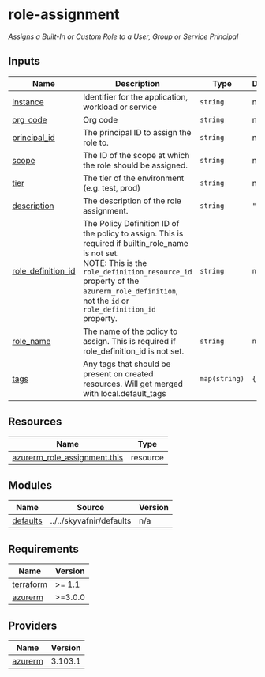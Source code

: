 # role-assignment

_Assigns a Built-In or Custom Role to a User, Group or Service Principal_

<!-- TERRAFORM_DOCS_BLOCK -->


## Inputs

| Name | Description | Type | Default | Required |
|------|-------------|------|---------|:--------:|
| <a name="input_instance"></a> [instance](#input\_instance) | Identifier for the application, workload or service | `string` | n/a | yes |
| <a name="input_org_code"></a> [org\_code](#input\_org\_code) | Org code | `string` | n/a | yes |
| <a name="input_principal_id"></a> [principal\_id](#input\_principal\_id) | The principal ID to assign the role to. | `string` | n/a | yes |
| <a name="input_scope"></a> [scope](#input\_scope) | The ID of the scope at which the role should be assigned. | `string` | n/a | yes |
| <a name="input_tier"></a> [tier](#input\_tier) | The tier of the environment (e.g. test, prod) | `string` | n/a | yes |
| <a name="input_description"></a> [description](#input\_description) | The description of the role assignment. | `string` | `""` | no |
| <a name="input_role_definition_id"></a> [role\_definition\_id](#input\_role\_definition\_id) | The Policy Definition ID of the policy to assign. This is required if builtin\_role\_name is not set.<br>  NOTE: This is the `role_definition_resource_id` property of the `azurerm_role_definition`, not the `id` or `role_definition_id` property. | `string` | `null` | no |
| <a name="input_role_name"></a> [role\_name](#input\_role\_name) | The name of the policy to assign. This is required if role\_definition\_id is not set. | `string` | `null` | no |
| <a name="input_tags"></a> [tags](#input\_tags) | Any tags that should be present on created resources. Will get merged with local.default\_tags | `map(string)` | `{}` | no |



## Resources

| Name | Type |
|------|------|
| [azurerm_role_assignment.this](https://registry.terraform.io/providers/hashicorp/azurerm/latest/docs/resources/role_assignment) | resource |

## Modules

| Name | Source | Version |
|------|--------|---------|
| <a name="module_defaults"></a> [defaults](#module\_defaults) | ../../skyvafnir/defaults | n/a |

## Requirements

| Name | Version |
|------|---------|
| <a name="requirement_terraform"></a> [terraform](#requirement\_terraform) | >= 1.1 |
| <a name="requirement_azurerm"></a> [azurerm](#requirement\_azurerm) | >=3.0.0 |

## Providers

| Name | Version |
|------|---------|
| <a name="provider_azurerm"></a> [azurerm](#provider\_azurerm) | 3.103.1 |

<!-- /TERRAFORM_DOCS_BLOCK -->

<!--
# Module scaffolded via skyvafnir-module-template
Author: skyvafnir 
-->
